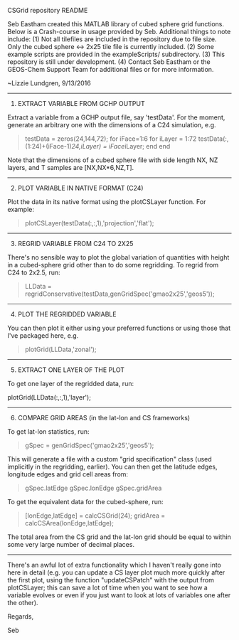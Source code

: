 CSGrid repository README

Seb Eastham created this MATLAB library of cubed sphere grid functions. 
Below is a Crash-course in usage provided by Seb. Additional things to
note include:
     (1) Not all tilefiles are included in the repository due to file size.
         Only the cubed sphere <-> 2x25 tile file is currently included.
     (2) Some example scripts are provided in the exampleScripts/
         subdirectory. 
     (3) This repository is still under development.
     (4) Contact Seb Eastham or the GEOS-Chem Support Team for additional
         files or for more information.
	 
~Lizzie Lundgren, 9/13/2016
_____________________________________________________________________________

1) EXTRACT VARIABLE FROM GCHP OUTPUT

Extract a variable from a GCHP output file, say 'testData'. For the moment, 
generate an arbitrary one with the dimensions of a C24 simulation, e.g.

 > testData = zeros(24,144,72);
 > for iFace=1:6
 >    for iLayer = 1:72
 >       testData(:,(1:24)+(iFace-1)*24,iLayer) = iFace*iLayer;
 >    end
 > end

Note that the dimensions of a cubed sphere file with side length NX, NZ layers,
and T samples are [NX,NX*6,NZ,T].

_____________________________________________________________________________

2) PLOT VARIABLE IN NATIVE FORMAT (C24)

Plot the data in its native format using the plotCSLayer function. For example:

 > plotCSLayer(testData(:,:,1),'projection','flat');

_____________________________________________________________________________

3) REGRID VARIABLE FROM C24 TO 2X25

There's no sensible way to plot the global variation of quantities with 
height in a cubed-sphere grid other than to do some regridding. To regrid from 
C24 to 2x2.5, run:

 > LLData = regridConservative(testData,genGridSpec('gmao2x25','geos5'));

_____________________________________________________________________________

4) PLOT THE REGRIDDED VARIABLE

You can then plot it either using your preferred functions or using those that 
I've packaged here, e.g.

 > plotGrid(LLData,'zonal');

_____________________________________________________________________________

5) EXTRACT ONE LAYER OF THE PLOT

To get one layer of the regridded data, run:

plotGrid(LLData(:,:,1),'layer');

_____________________________________________________________________________

6) COMPARE GRID AREAS (in the lat-lon and CS frameworks) 

To get lat-lon statistics, run:

 > gSpec = genGridSpec('gmao2x25','geos5'); 

This will generate a file with a custom "grid specification" class (used 
implicitly in the regridding, earlier). You can then get the latitude edges, 
longitude edges and grid cell areas from:

 > gSpec.latEdge
 > gSpec.lonEdge
 > gSpec.gridArea

To get the equivalent data for the cubed-sphere, run:

 > [lonEdge,latEdge] = calcCSGrid(24); 
 > gridArea = calcCSArea(lonEdge,latEdge); 

The total area from the CS grid and the lat-lon grid should be equal to 
within some very large number of decimal places.

_____________________________________________________________________________

There's an awful lot of extra functionality which I haven't really gone 
into here in detail (e.g. you can update a CS layer plot much more quickly 
after the first plot, using the function "updateCSPatch" with the output 
from plotCSLayer; this can save a lot of time when you want to see how a 
variable evolves or even if you just want to look at lots of variables 
one after the other).

Regards,

Seb